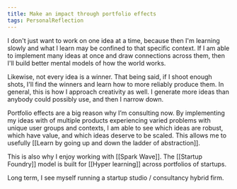 ```yaml
---
title: Make an impact through portfolio effects
tags: PersonalReflection
---
```

 I don't just want to work on one idea at a time, because then I'm learning slowly and what I learn may be confined to that specific context. If I am able to implement many ideas at once and draw connections across them, then I'll build better mental models of how the world works.
 
 Likewise, not every idea is a winner. That being said, if I shoot enough shots, I'll find the winners and learn how to more reliably produce them. In general, this is how I approach creativity as well. I generate more ideas than anybody could possibly use, and then I narrow down.
 
 Portfolio effects are a big reason why I’m consulting now. By implementing my ideas with of multiple products experiencing varied problems with unique user groups and contexts, I am able to see which ideas are robust, which have value, and which ideas deserve to be scaled. This allows me to usefully [[Learn by going up and down the ladder of abstraction]].
 
 This is also why I enjoy working with [[Spark Wave]]. The [[Startup Foundry]] model is built for [[Hyper learning]] across portfolios of startups.
 
 Long term, I see myself running a startup studio / consultancy hybrid firm.